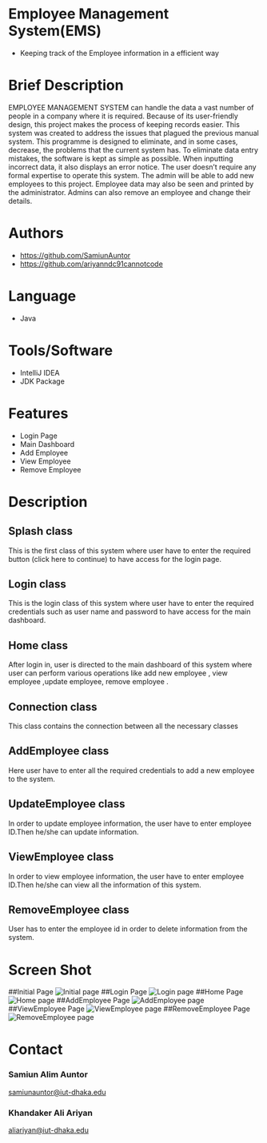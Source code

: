 
# Employee Management System(EMS)
- Keeping track of the Employee information in a efficient way





# Brief Description
EMPLOYEE MANAGEMENT SYSTEM can handle the data a vast number of people in a company where it is required. Because of its user-friendly design, this
project makes the process of keeping records easier. This system was created to address the issues that plagued the previous manual system. This
programme is designed to eliminate, and in some cases, decrease, the problems that the current
system has.
To eliminate data entry mistakes, the software is kept as simple as possible. When inputting
incorrect data, it also displays an error notice. The user doesn’t require any formal expertise to
operate this system. The admin will be able to add new employees to this project. Employee data
may also be seen and printed by the administrator. Admins can also remove an employee and
change their details.
# Authors

- https://github.com/SamiunAuntor
- https://github.com/ariyanndc91cannotcode


# Language
- Java

# Tools/Software
- IntelliJ IDEA
- JDK Package 
# Features

- Login Page
- Main Dashboard
- Add Employee 
- View Employee
- Remove Employee

# Description

## Splash class
This is the first class of this system where user have to enter the required button (click here to continue) to have access for the login page.
## Login class
This is the login class of this system where user have to enter the required credentials such as user name and password to have access for the main dashboard.

## Home class
After login in, user is directed to the main dashboard of this system where user can perform various operations like add new employee , view employee ,update employee, remove employee .

## Connection class
This class contains the connection between all the necessary classes

## AddEmployee class
Here user have to enter all the required credentials to add a new employee to the system.

## UpdateEmployee class
In order to update employee information, the user have to enter employee ID.Then he/she can update information.

## ViewEmployee class
In order to view employee information, the user have to enter employee ID.Then he/she can view all the information of this system.

## RemoveEmployee class
User has to enter the employee id in order to delete information from the system. 




# Screen Shot

##Initial Page
![Initial page](https://github.com/ariyanndc91cannotcode/Employee-Management-System/blob/main/1.png)
##Login Page
![Login page](https://github.com/ariyanndc91cannotcode/Employee-Management-System/blob/main/2.png)
##Home Page
![Home page](https://github.com/ariyanndc91cannotcode/Employee-Management-System/blob/main/3.png)
##AddEmployee Page
![AddEmployee page](https://github.com/ariyanndc91cannotcode/Employee-Management-System/blob/main/4.png)
##ViewEmployee Page
![ViewEmployee page](https://github.com/ariyanndc91cannotcode/Employee-Management-System/blob/main/5%20.png)
##RemoveEmployee Page
![RemoveEmployee page](https://github.com/ariyanndc91cannotcode/Employee-Management-System/blob/main/6.png)



# Contact

### Samiun Alim Auntor
<samiunauntor@iut-dhaka.edu>
### Khandaker Ali Ariyan
<aliariyan@iut-dhaka.edu>

